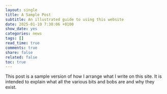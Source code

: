 ```yaml
---
layout: single
title: A Sample Post
subtitle: An illustrated guide to using this website
date: 2025-01-10 7:30:06 +0100
show_date: yes
categories: news
tags: []
read_time: true
comments: true
share: false
related: false
toc: true
---
```

This post is a sample version of how I arrange what I write on this site. It is intended to explain what all the various bits and bobs are and why they exist.
